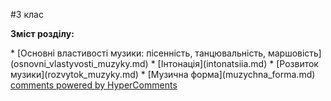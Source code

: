 <div id="hypercomments_widget" class="js-hypercomments-widget invisible"></div>


#3 клас 

<p><b>Зміст розділу:</b></p>
  * [Основні властивості музики: пісенність, танцювальність, маршовість](osnovni_vlastyvosti_muzyky.md)
  * [Інтонація](intonatsiia.md)
  * [Розвиток музики](rozvytok_muzyky.md)
  * [Музична форма](muzychna_forma.md)

<div class="js-hypercomments-container">
    <a href="http://hypercomments.com" class="hc-link" title="comments widget">comments powered by HyperComments</a>
</div>